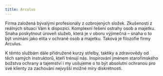 ```yaml
---
title: Arculus
---
```


Firma založená bývalými profesionály z ozbrojených složek. Zkušenosti z reálných situací Vám k dispozici. Komplexní řešení ostrahy osob a majetku. Snaha poskytnout úroveň služeb, která je v oboru výjimečná – snaha o to být vnímáni jako elita v ochraně osob a majetku. Taková je filozofie firmy Arculus.

K těmto službám dále přidružené kurzy střelby, taktiky a zdravovědy od těch samých instruktorů, kteří trénují nás. Inspirováni jménem starořímského božstva ochrany a tajemství i my usilujeme o to být absolutní ochranou pro své klienty za zachování nejvyšší možné míry diskrétnosti.
